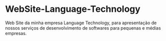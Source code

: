 # WebSite-Language-Technology
Web Site da minha empresa Language Technology, para apresentação de nossos serviços de desenvolvimento de softwares para pequenas e médias empresas. 
